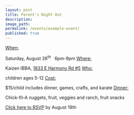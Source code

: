 ```yaml
---
layout: post
title: Parent's Night Out
description:
image_path:
permalink: /events/example-event/
published: true
---
```



<u>When:</u>

Saturday, August 26<sup>th</sup>   6pm-9pm
<u>Where:</u>

Kaizen IBBA, [1833 E Harmony Rd #5](https://www.google.com/maps/place/International+Black+Belt+Academy/@40.5207443,-105.0439687,17z/data=!4m13!1m7!3m6!1s0x87694cafee5e7f01:0xff941bca46fe3b5a!2s1833+E+Harmony+Rd,+Fort+Collins,+CO+80528!3b1!8m2!3d40.5207411!4d-105.0439687!3m4!1s0x0:0xf688dcb9902cd459!8m2!3d40.522204!4d-105.0433597)
<u>Who:</u>

children ages 5-12
<u>Cost:</u>

$15/child includes dinner, games, crafts, and karate
<u>Dinner:</u>

Chick-fil-A nuggets, fruit, veggies and ranch, fruit snacks

[Click here to RSVP](javascript:void(location.href='mailto:'+String.fromCharCode(115,116,97,102,102,46,102,116,99,46,105,98,98,97,64,103,109,97,105,108,46,99,111,109)+'?subject=Parent\'s%20night%20out%20RSVP&amp;body=Children\'s%20names%20and%20ages%3A')) by August 19th